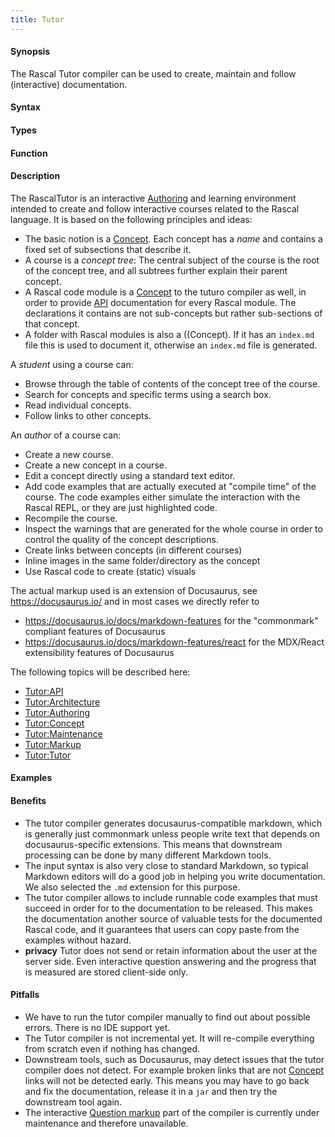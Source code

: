 ```yaml
---
title: Tutor
---
```


#### Synopsis

The Rascal Tutor compiler can be used to create, maintain and follow (interactive) documentation.

#### Syntax

#### Types

#### Function

#### Description

The RascalTutor is an interactive [Authoring](/docs//Tutor/Authoring) and learning environment intended to create and follow interactive courses related to the Rascal language.
It is based on the following principles and ideas:

* The basic notion is a [Concept](/docs//Tutor/Concept). Each concept has a _name_ and contains a fixed set of subsections that describe it.
* A course is a _concept tree_:
  The central subject of the course is the root of the concept tree, and all subtrees further explain their parent concept.
* A Rascal code module is a [Concept](/docs//Tutor/Concept) to the tuturo compiler as well, in order to provide [API](/docs//Tutor/API) documentation for every Rascal module. The declarations it contains are not sub-concepts but rather sub-sections of that concept.
* A folder with Rascal modules is also a ((Concept). If it has an `index.md` file this is used to document it, otherwise an `index.md` file is generated.

A _student_ using a course can:

* Browse through the table of contents of the concept tree of the course.
* Search for concepts and specific terms using a search box.
* Read individual concepts.
* Follow links to other concepts.

An _author_ of a course can:

* Create a new course.
* Create a new concept in a course.
* Edit a concept directly using a standard text editor.
* Add code examples that are actually executed at "compile time" of the course. The code examples either simulate the interaction with the Rascal REPL, or they are just highlighted code.
* Recompile the course.
* Inspect the warnings that are generated for the whole course in order to 
  control the quality of the concept descriptions.
* Create links between concepts (in different courses)
* Inline images in the same folder/directory as the concept
* Use Rascal code to create (static) visuals

The actual markup used is an extension of Docusaurus, see https://docusaurus.io/ and
in most cases we directly refer to 

* https://docusaurus.io/docs/markdown-features for the "commonmark" compliant features of Docusaurus
* https://docusaurus.io/docs/markdown-features/react for the MDX/React extensibility features of Docusaurus

The following topics will be described here:

* [Tutor:API](/docs//Tutor/API)
* [Tutor:Architecture](/docs//Tutor/Architecture)
* [Tutor:Authoring](/docs//Tutor/Authoring)
* [Tutor:Concept](/docs//Tutor/Concept)
* [Tutor:Maintenance](/docs//Tutor/Maintenance)
* [Tutor:Markup](/docs//Tutor/Markup)
* [Tutor:Tutor](/docs/Tutor/)

#### Examples

#### Benefits

* The tutor compiler generates docusaurus-compatible markdown, which is generally just commonmark unless people write text that depends on docusaurus-specific extensions. This means that downstream processing can be done by many different Markdown tools.
* The input syntax is also very close to standard Markdown, so typical Markdown editors will do a good job in helping you write documentation. We also selected the `.md` extension for this purpose.
* The tutor compiler allows to include runnable code examples that must succeed in order for to the documentation to be released. This makes the documentation another source of valuable tests for the documented Rascal code, and it guarantees that users can copy paste from the examples without hazard.
* **privacy** Tutor does not send or retain information about the user at the server side. Even interactive question answering and the progress that is measured are stored client-side only.

#### Pitfalls

* We have to run the tutor compiler manually to find out about possible errors. There is no IDE support yet.
* The Tutor compiler is not incremental yet. It will re-compile everything from scratch even if nothing has changed.
* Downstream tools, such as Docusaurus, may detect issues that the tutor compiler does not detect. For example broken links that are not [Concept](/docs//Tutor/Concept) links will not be detected early. This means you may have to go back and fix the documentation, release it in a `jar` and then try the downstream tool again.
* The interactive [Question markup](/docs/Tutor/Markup/QuestionMarkup) part of the compiler is currently under maintenance and therefore unavailable.

